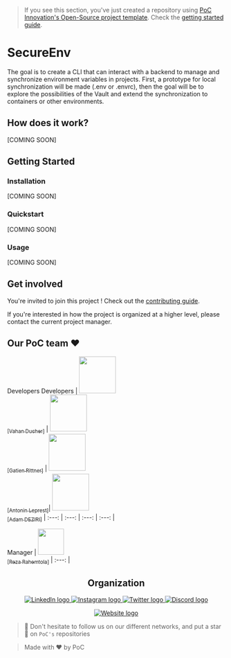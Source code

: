 > If you see this section, you've just created a repository using [PoC Innovation's Open-Source project template](https://github.com/PoCInnovation/open-source-project-template). Check the [getting started guide](./.github/getting-started.md).

# SecureEnv

The goal is to create a CLI that can interact with a backend to manage and synchronize environment variables in projects. 
First, a prototype for local synchronization will be made (.env or .envrc), then the goal will be to explore the possibilities of the Vault and extend the synchronization to containers or other environments.

## How does it work?

[COMING SOON]

## Getting Started

### Installation

[COMING SOON]

### Quickstart

[COMING SOON]

### Usage

[COMING SOON]

## Get involved

You're invited to join this project ! Check out the [contributing guide](./CONTRIBUTING.md).

If you're interested in how the project is organized at a higher level, please contact the current project manager.

## Our PoC team ❤️

Developers
Developers
| [<img src="https://github.com/vahand.png?size=85" width=85><br><sub>[Vahan Ducher]</sub>](https://github.com/vahand) | [<img src="https://github.com/grittner.png?size=85" width=85><br><sub>[Gatien Rittner]</sub>](https://github.com/grittner) | [<img src="https://github.com/Matribuk.png?size=85" width=85><br><sub>[Antonin Leprest]</sub>](https://github.com/Matribuk)| [<img src="https://github.com/adamdeziri.png?size=85" width=85><br><sub>[Adam DEZIRI]</sub>](https://github.com/adamdeziri)
| :---: | :---: | :---: | :---: |

Manager
| [<img src="https://github.com/RezaRahemtola.png?size=60" width=60><br><sub>[Reza Rahemtola]</sub>](https://github.com/RezaRahemtola)
| :---: |

<h2 align=center>
Organization
</h2>

<p align='center'>
    <a href="https://www.linkedin.com/company/pocinnovation/mycompany/">
        <img src="https://img.shields.io/badge/LinkedIn-0077B5?style=for-the-badge&logo=linkedin&logoColor=white" alt="LinkedIn logo">
    </a>
    <a href="https://www.instagram.com/pocinnovation/">
        <img src="https://img.shields.io/badge/Instagram-E4405F?style=for-the-badge&logo=instagram&logoColor=white" alt="Instagram logo"
>
    </a>
    <a href="https://twitter.com/PoCInnovation">
        <img src="https://img.shields.io/badge/Twitter-1DA1F2?style=for-the-badge&logo=twitter&logoColor=white" alt="Twitter logo">
    </a>
    <a href="https://discord.com/invite/Yqq2ADGDS7">
        <img src="https://img.shields.io/badge/Discord-7289DA?style=for-the-badge&logo=discord&logoColor=white" alt="Discord logo">
    </a>
</p>
<p align=center>
    <a href="https://www.poc-innovation.fr/">
        <img src="https://img.shields.io/badge/WebSite-1a2b6d?style=for-the-badge&logo=GitHub Sponsors&logoColor=white" alt="Website logo">
    </a>
</p>

> 🚀 Don't hesitate to follow us on our different networks, and put a star 🌟 on `PoC's` repositories

> Made with ❤️ by PoC
